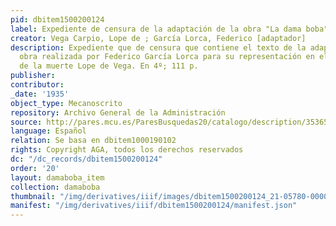 ```yaml
---
pid: dbitem1500200124
label: Expediente de censura de la adaptación de la obra "La dama boba"
creator: Vega Carpio, Lope de ; García Lorca, Federico [adaptador]
description: Expediente que de censura que contiene el texto de la adaptación de la
  obra realizada por Federico García Lorca para su representación en el tricentenario
  de la muerte Lope de Vega. En 4º; 111 p.
publisher:
contributor:
_date: '1935'
object_type: Mecanoscrito
repository: Archivo General de la Administración
source: http://pares.mcu.es/ParesBusquedas20/catalogo/description/3536579
language: Español
relation: Se basa en dbitem1000190102
rights: Copyright AGA, todos los derechos reservados
dc: "/dc_records/dbitem1500200124"
order: '20'
layout: damaboba_item
collection: damaboba
thumbnail: "/img/derivatives/iiif/images/dbitem1500200124_21-05780-00006-001/full/250,/0/default.jpg"
manifest: "/img/derivatives/iiif/dbitem1500200124/manifest.json"
---
```

